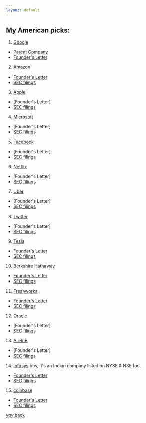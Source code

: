 ```yaml
---
layout: default
---
```


## My American picks:

1. [Google](https://www.google.co.in/)
* [Parent Company](https://abc.xyz/)
* [Founder's Letter](https://abc.xyz/investor/founders-letters/2004-ipo-letter/#)


2. [Amazon](https://www.amazon.com/)
* [Founder's Letter](https://www.sec.gov/Archives/edgar/data/1018724/000119312513151836/d511111dex991.htm)
* [SEC filings](https://d18rn0p25nwr6d.cloudfront.net/CIK-0001018724/eca84be1-84c3-447f-abf6-ae42ba20bd98.pdf)


3. [Apple](https://www.apple.com/)
* [Founder's Letter]
* [SEC filings](https://www.sec.gov/files/18-02062-FOIA.pdf)


4. [Microsoft](https://www.microsoft.com/)
* [Founder's Letter]
* [SEC filings](https://www.sec.gov/Archives/edgar/data/789019/000156459018019062/msft-10k_20180630.htm)


5. [Facebook](https://www.facebook.com/)
* [Founder's Letter]
* [SEC filings](https://www.sec.gov/Archives/edgar/data/1326801/000119312512034517/d287954ds1.htm)


6. [Netflix](https://www.netflix.com/)
* [Founder's Letter]
* [SEC filings](https://www.prospectus.com/wp-content/uploads/2018/10/netflix.pdf)


7. [Uber](https://www.uber.com/)
* [Founder's Letter]
* [SEC filings](https://www.sec.gov/Archives/edgar/data/1543151/000119312519103850/d647752ds1.htm)


8. [Twitter](https://www.twitter.com/)
* [Founder's Letter]
* [SEC filings](https://www.sec.gov/Archives/edgar/data/1418091/000119312513390321/d564001ds1.htm)


9. [Tesla](https://www.tesla.com/)
* [Founder's Letter](https://www.tesla.com/blog/secret-tesla-motors-master-plan-just-between-you-and-me)
* [SEC filings](https://www.sec.gov/Archives/edgar/data/1318605/000119312510017054/ds1.htm)


10. [Berkshire Hathaway](https://www.berkshirehathaway.com/)
* [Founder's Letter](https://www.berkshirehathaway.com/message.html)
* [SEC filings](https://www.sec.gov/Archives/edgar/data/109694/0000898430-96-001695.txt)


11. [Freshworks](https://www.freshworks.com/)
* [Founder's Letter](https://www.freshworks.com/day-zero-for-freshworks-blog/)
* [SEC filings](https://www.sec.gov/Archives/edgar/data/0001544522/000162828021017717/freshworkss-1.htm)
 

12. [Oracle](https://www.oracle.com/)
* [Founder's Letter]
* [SEC filings](https://www.sec.gov/Archives/edgar/data/1341439/000119312513285502/d565088d424b2.htm)
 

13. [AirBnB](https://www.airbnb.com/)
* [Founder's Letter]
* [SEC filings](https://www.sec.gov/Archives/edgar/data/1559720/000119312520294801/d81668ds1.htm)


14. [Infosys](https://www.infosys.com/)  btw, it's an Indian company listed on NYSE & NSE too.
* [Founder's Letter](https://www.reuters.com/article/infosys-murthy-letter-idUSL3N1HB1WC)
* [SEC filings](https://www.sec.gov/Archives/edgar/data/1067491/000089161803001621/f87135a2fv3za.htm)


15. [coinbase](https://www.coinbase.com/)
* [Founder's Letter](https://blog.coinbase.com/please-invest-responsibly-an-important-message-from-the-coinbase-team-bf7f13a4b0b1)
* [SEC filings](https://www.sec.gov/Archives/edgar/data/1679788/000162828021003168/coinbaseglobalincs-1.htm)



[_yay_ back](https://srterm.github.io/srt/blog.html)

